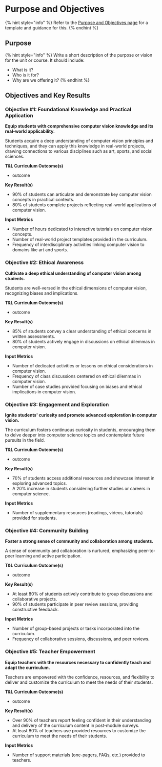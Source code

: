 # Purpose and Objectives

{% hint style="info" %}
Refer to the [Purpose and Objectives page](https://app.gitbook.com/s/qRQCb3peZ9sYMzD73AKg/course-structure/purpose-and-objectives) for a template and guidance for this.
{% endhint %}

## Purpose

{% hint style="info" %}
Write a short description of the purpose or vision for the unit or course. It should include:

* What is it?
* Who is it for?
* Why are we offering it?
{% endhint %}



## Objectives and Key Results

### Objective #1: Foundational Knowledge and Practical Application

**Equip students with comprehensive computer vision knowledge and its real-world applicability.**

Students acquire a deep understanding of computer vision principles and techniques, and they can apply this knowledge in real-world projects, drawing connections to various disciplines such as art, sports, and social sciences.

**T\&L Curriculum Outcome(s)**

* outcome

**Key Result(s)**

* 90% of students can articulate and demonstrate key computer vision concepts in practical contexts.
* 80% of students complete projects reflecting real-world applications of computer vision.

**Input Metrics**

* Number of hours dedicated to interactive tutorials on computer vision concepts.
* Number of real-world project templates provided in the curriculum.
* Frequency of interdisciplinary activities linking computer vision to domains like art and sports.

### Objective #2: Ethical Awareness

**Cultivate a deep ethical understanding of computer vision among students.**

Students are well-versed in the ethical dimensions of computer vision, recognizing biases and implications.

**T\&L Curriculum Outcome(s)**

* outcome

**Key Result(s)**

* 85% of students convey a clear understanding of ethical concerns in written assessments.
* 80% of students actively engage in discussions on ethical dilemmas in computer vision.

**Input Metrics**

* Number of dedicated activities or lessons on ethical considerations in computer vision.
* Frequency of class discussions centered on ethical dilemmas in computer vision.
* Number of case studies provided focusing on biases and ethical implications in computer vision.

### Objective #3: Engagement and Exploration

**Ignite students' curiosity and promote advanced exploration in computer vision.**

The curriculum fosters continuous curiosity in students, encouraging them to delve deeper into computer science topics and contemplate future pursuits in the field.

**T\&L Curriculum Outcome(s)**

* outcome

**Key Result(s)**

* 70% of students access additional resources and showcase interest in exploring advanced topics.
* A 20% increase in students considering further studies or careers in computer science.

**Input Metrics**

* Number of supplementary resources (readings, videos, tutorials) provided for students.

### Objective #4: Community Building

**Foster a strong sense of community and collaboration among students.**

A sense of community and collaboration is nurtured, emphasizing peer-to-peer learning and active participation.

**T\&L Curriculum Outcome(s)**

* outcome

**Key Result(s)**

* At least 80% of students actively contribute to group discussions and collaborative projects.
* 90% of students participate in peer review sessions, providing constructive feedback.

**Input Metrics**

* Number of group-based projects or tasks incorporated into the curriculum.
* Frequency of collaborative sessions, discussions, and peer reviews.

### Objective #5: Teacher Empowerment

**Equip teachers with the resources necessary to confidently teach and adapt the curriculum.**

Teachers are empowered with the confidence, resources, and flexibility to deliver and customize the curriculum to meet the needs of their students.

**T\&L Curriculum Outcome(s)**

* outcome

**Key Result(s)**

* Over 90% of teachers report feeling confident in their understanding and delivery of the curriculum content in post-module surveys.
* At least 80% of teachers use provided resources to customize the curriculum to meet the needs of their students.

**Input Metrics**

* Number of support materials (one-pagers, FAQs, etc.) provided to teachers.
